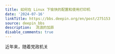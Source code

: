 ```yaml
---
title: 如何在 Linux 下愉快的配置和使用打印机
date: '2024-07-16'
linkTitle: https://bbs.deepin.org/en/post/275153
source: deepin_bbs
description:  流浪的加菲 
disable_comments: true
---
```

近年来，随着党政机关
